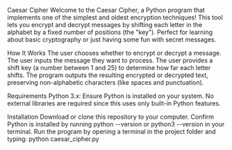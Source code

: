 Caesar Cipher
Welcome to the Caesar Cipher, a Python program that implements one of the simplest and oldest encryption techniques! This tool lets you encrypt and decrypt messages by shifting each letter in the alphabet by a fixed number of positions (the "key"). Perfect for learning about basic cryptography or just having some fun with secret messages.

How It Works
The user chooses whether to encrypt or decrypt a message.
The user inputs the message they want to process.
The user provides a shift key (a number between 1 and 25) to determine how far each letter shifts.
The program outputs the resulting encrypted or decrypted text, preserving non-alphabetic characters (like spaces and punctuation).

Requirements
Python 3.x: Ensure Python is installed on your system. No external libraries are required since this uses only built-in Python features.

Installation
Download or clone this repository to your computer.
Confirm Python is installed by running python --version or python3 --version in your terminal.
Run the program by opening a terminal in the project folder and typing:
python caesar_cipher.py
